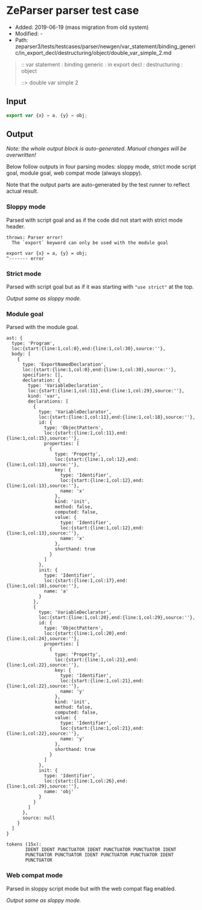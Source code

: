 # ZeParser parser test case

- Added: 2019-06-19 (mass migration from old system)
- Modified: -
- Path: zeparser3/tests/testcases/parser/newgen/var_statement/binding_generic/in_export_decl/destructuring/object/double_var_simple_2.md

> :: var statement : binding generic : in export decl : destructuring : object
>
> ::> double var simple 2

## Input

`````js
export var {x} = a, {y} = obj;
`````

## Output

_Note: the whole output block is auto-generated. Manual changes will be overwritten!_

Below follow outputs in four parsing modes: sloppy mode, strict mode script goal, module goal, web compat mode (always sloppy).

Note that the output parts are auto-generated by the test runner to reflect actual result.

### Sloppy mode

Parsed with script goal and as if the code did not start with strict mode header.

`````
throws: Parser error!
  The `export` keyword can only be used with the module goal

export var {x} = a, {y} = obj;
^------- error
`````

### Strict mode

Parsed with script goal but as if it was starting with `"use strict"` at the top.

_Output same as sloppy mode._

### Module goal

Parsed with the module goal.

`````
ast: {
  type: 'Program',
  loc:{start:{line:1,col:0},end:{line:1,col:30},source:''},
  body: [
    {
      type: 'ExportNamedDeclaration',
      loc:{start:{line:1,col:0},end:{line:1,col:30},source:''},
      specifiers: [],
      declaration: {
        type: 'VariableDeclaration',
        loc:{start:{line:1,col:11},end:{line:1,col:29},source:''},
        kind: 'var',
        declarations: [
          {
            type: 'VariableDeclarator',
            loc:{start:{line:1,col:11},end:{line:1,col:18},source:''},
            id: {
              type: 'ObjectPattern',
              loc:{start:{line:1,col:11},end:{line:1,col:15},source:''},
              properties: [
                {
                  type: 'Property',
                  loc:{start:{line:1,col:12},end:{line:1,col:13},source:''},
                  key: {
                    type: 'Identifier',
                    loc:{start:{line:1,col:12},end:{line:1,col:13},source:''},
                    name: 'x'
                  },
                  kind: 'init',
                  method: false,
                  computed: false,
                  value: {
                    type: 'Identifier',
                    loc:{start:{line:1,col:12},end:{line:1,col:13},source:''},
                    name: 'x'
                  },
                  shorthand: true
                }
              ]
            },
            init: {
              type: 'Identifier',
              loc:{start:{line:1,col:17},end:{line:1,col:18},source:''},
              name: 'a'
            }
          },
          {
            type: 'VariableDeclarator',
            loc:{start:{line:1,col:20},end:{line:1,col:29},source:''},
            id: {
              type: 'ObjectPattern',
              loc:{start:{line:1,col:20},end:{line:1,col:24},source:''},
              properties: [
                {
                  type: 'Property',
                  loc:{start:{line:1,col:21},end:{line:1,col:22},source:''},
                  key: {
                    type: 'Identifier',
                    loc:{start:{line:1,col:21},end:{line:1,col:22},source:''},
                    name: 'y'
                  },
                  kind: 'init',
                  method: false,
                  computed: false,
                  value: {
                    type: 'Identifier',
                    loc:{start:{line:1,col:21},end:{line:1,col:22},source:''},
                    name: 'y'
                  },
                  shorthand: true
                }
              ]
            },
            init: {
              type: 'Identifier',
              loc:{start:{line:1,col:26},end:{line:1,col:29},source:''},
              name: 'obj'
            }
          }
        ]
      },
      source: null
    }
  ]
}

tokens (15x):
       IDENT IDENT PUNCTUATOR IDENT PUNCTUATOR PUNCTUATOR IDENT
       PUNCTUATOR PUNCTUATOR IDENT PUNCTUATOR PUNCTUATOR IDENT
       PUNCTUATOR
`````


### Web compat mode

Parsed in sloppy script mode but with the web compat flag enabled.

_Output same as sloppy mode._

